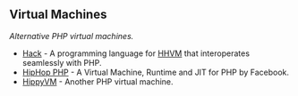 ## Virtual Machines
*Alternative PHP virtual machines.*
* [Hack](http://hacklang.org/) - A programming language for [HHVM](https://github.com/facebook/hiphop-php) that interoperates seamlessly with PHP.
* [HipHop PHP](https://github.com/facebook/hiphop-php) - A Virtual Machine, Runtime and JIT for PHP by Facebook.
* [HippyVM](http://hippyvm.com/) - Another PHP virtual machine.
